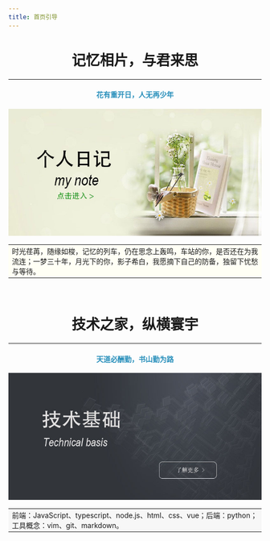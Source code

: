 ```yaml
---
title: 首页引导
---
```


# <center>记忆相片，与君来思</center>
***

<center>
<font color ="#268EBA">
<h4 >花有重开日，人无再少年</h4>
</font>
</center>



[![note](../.vuepress/public/note.jpg)](../Note/README.md) 
<br>

<center><table ><tr><td bgcolor="FFFFF5">时光荏苒，随缘如梭，记忆的列车，仍在思念上轰鸣，车站的你，是否还在为我流连；一梦三十年，月光下的你，影子希白，我愿摘下自己的防备，独留下忧愁与等待。</td></tr></table></center>

<br>


# <center>技术之家，纵横寰宇</center>
***
<center>
<font color ="#268EBA">
<h4 >天道必酬勤，书山勤为路</h4>
</font>
</center>


[![technology](../.vuepress/public/tec.jpg)](../Technology/README.md) 
<br>

<center><table ><tr><td bgcolor="#f7f7f7">前端：JavaScript、typescript、node.js、html、css、vue；后端：python；工具概念：vim、git、markdown。</td></tr></table></center>

<br>

